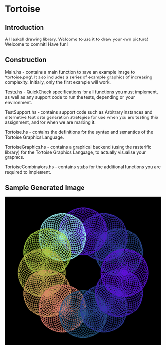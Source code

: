 # Tortoise

## Introduction
A Haskell drawing library. Welcome to use it to draw your own picture! Welcome to commit! Have fun!

## Construction
Main.hs - contains a main function to save an example image to ‘tortoise.png’. It also
includes a series of example graphics of increasing complexity. Initially, only the
first example will work. </br>

Tests.hs - QuickCheck specifications for all functions you must implement, as well as
any support code to run the tests, depending on your environment. </br>

TestSupport.hs - contains support code such as Arbitrary instances and alternative
test data generation strategies for use when you are testing this assignment, and
for when we are marking it. </br>

Tortoise.hs - contains the definitions for the syntax and semantics of the Tortoise
Graphics Language. </br>

TortoiseGraphics.hs - contains a graphical backend (using the rasterific library) for
the Tortoise Graphics Language, to actually visualise your graphics. </br>

TortoiseCombinators.hs - contains stubs for the additional functions you are required
to implement. </br>

## Sample Generated Image
![Screenshot](ExampleImage/GeneratedImage0.png)
